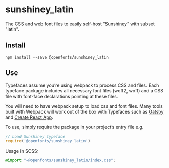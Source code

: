 
# sunshiney_latin

The CSS and web font files to easily self-host “Sunshiney” with subset "latin".

## Install

`npm install --save @openfonts/sunshiney_latin`

## Use

Typefaces assume you’re using webpack to process CSS and files. Each typeface
package includes all necessary font files (woff2, woff) and a CSS file with
font-face declarations pointing at these files.

You will need to have webpack setup to load css and font files. Many tools built
with Webpack will work out of the box with Typefaces such as [Gatsby](https://github.com/gatsbyjs/gatsby)
and [Create React App](https://github.com/facebookincubator/create-react-app).

To use, simply require the package in your project’s entry file e.g.

```javascript
// Load Sunshiney typeface
require('@openfonts/sunshiney_latin')
```

Usage in SCSS:
```scss
@import "~@openfonts/sunshiney_latin/index.css";
```
